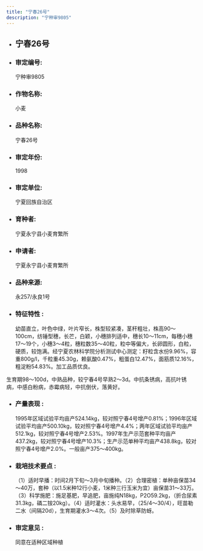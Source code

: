 ```yaml
---
title: "宁春26号"
description: "宁种审9805"
---
```

* ## 宁春26号
* ###  审定编号:  
   宁种审9805

*  ### 作物名称:  
   小麦

*   ###  品种名称: 
    宁春26号

*   ### 审定年份: 
    1998

*   ### 审定单位:  
    宁夏回族自治区

*   ### 育种者:  
    宁夏永宁县小麦育繁所

*   ### 申请者:  
    宁夏永宁县小麦育繁所

*   ### 品种来源:  
    永257/永良1号

*   ### 特征特性 : 
    幼苗直立，叶色中绿，叶片窄长，株型较紧凑，茎秆粗壮，株高90～100cm，纺锤型穗，长芒，白颖，小穗排列适中，穗长10～11cm，每穗小穗17～19个，小穗3～4粒，穗粒数35～40粒，粒中等偏大，长卵圆形，白粒，硬质，较饱满。经宁夏农林科学院分析测试中心测定：籽粒含水份9.96%，容重800g/l，千粒重45.30g，赖氨酸0.47%，粗蛋白12.47%，面筋质12.16%，粗淀粉54.83%。加工品质优良。
生育期98～100d，中熟品种，较宁春4号早熟2～3d。中抗条锈病，高抗叶锈病，中感白粉病，赤霉病轻，中抗倒伏，落黄好。


*   ### 产量表现 : 
    1995年区域试验平均亩产524.14kg，较对照宁春4号增产0.81%；1996年区域试验平均亩产500.10kg，较对照宁春4号增产4.4%；两年区域试验平均亩产512.1kg，较对照宁春4号增产2.53%。1997年生产示范套种平均亩产437.2kg，较对照宁春4号增产10.3%；生产示范单种平均亩产438.8kg，较对照宁春4号增产2.0%。一般亩产375～400kg。

*   ### 栽培技术要点 : 
    （1）适时早播：时间2月下旬～3月中旬播种。（2）合理密植：单种亩保苗34～40万，套种（以1.5米种12行小麦，1米种三行玉米为宜）亩保苗31～33万。（3）科学施肥：施足基肥，早追肥，亩施纯N18kg，P2O59.2kg，（折合尿素31.3kg，磷二铵20kg）。（4）适时灌水：头水易早，（25/4～30/4），旺苗勒二水（间隔20d），生育期灌水3～4次。（5）及时除草防蚜。

*   ### 审定意见 : 
    同意在适种区域种植
